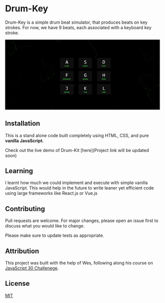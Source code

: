 # Drum-Key

Drum-Key is a simple drum beat simulator, that produces beats on key strokes. For now, we have 9 beats, each associated with a keyboard key stroke.

![Drum Key](./drum-key.gif)

## Installation

This is a stand alone code built completely using HTML, CSS, and pure **vanilla JavaScript**.

Check out the live demo of Drum-Kit [here](Project link will be updated soon)

## Learning

I learnt how much we could implement and execute with simple vanilla JavaScript. This would help in the future to write leaner yet efficient code using large frameworks like React.js or Vue.js

## Contributing

Pull requests are welcome. For major changes, please open an issue first
to discuss what you would like to change.

Please make sure to update tests as appropriate.

## Attribution

This project was built with the help of Wes, following along his course on [JavaScript 30 Challenege](https://javascript30.com/).

## License

[MIT](https://choosealicense.com/licenses/mit/)
